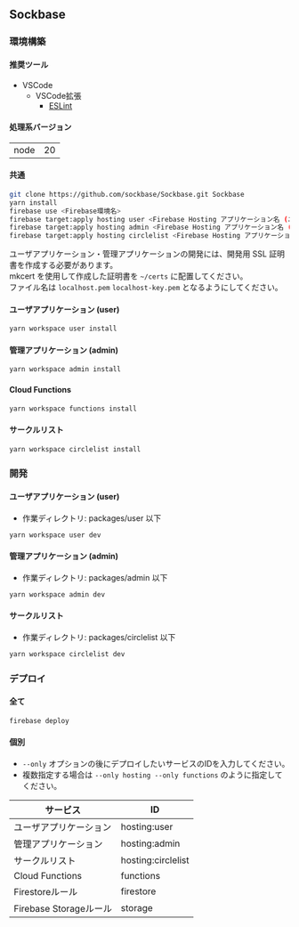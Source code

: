 ## Sockbase

### 環境構築

#### 推奨ツール

- VSCode
  - VSCode拡張
    - [ESLint](https://marketvenue.visualstudio.com/items?itemName=dbaeumer.vscode-eslint)

#### 処理系バージョン

| | |
| - | - |
| node | 20 |

#### 共通

```bash
git clone https://github.com/sockbase/Sockbase.git Sockbase
yarn install
firebase use <Firebase環境名>
firebase target:apply hosting user <Firebase Hosting アプリケーション名 (ユーザアプリケーション用)>
firebase target:apply hosting admin <Firebase Hosting アプリケーション名 (管理アプリケーション用)>
firebase target:apply hosting circlelist <Firebase Hosting アプリケーション名 (サークルリスト用)>
```

ユーザアプリケーション・管理アプリケーションの開発には、開発用 SSL 証明書を作成する必要があります。  
mkcert を使用して作成した証明書を `~/certs` に配置してください。  
ファイル名は `localhost.pem` `localhost-key.pem` となるようにしてください。

#### ユーザアプリケーション (user)

```bash
yarn workspace user install
```

#### 管理アプリケーション (admin)

```bash
yarn workspace admin install
```

#### Cloud Functions

```bash
yarn workspace functions install
```

#### サークルリスト

```bash
yarn workspace circlelist install
```

### 開発

#### ユーザアプリケーション (user)

- 作業ディレクトリ: packages/user 以下

```bash
yarn workspace user dev
```

#### 管理アプリケーション (admin)

- 作業ディレクトリ: packages/admin 以下

```bash
yarn workspace admin dev
```

#### サークルリスト

- 作業ディレクトリ: packages/circlelist 以下

```bash
yarn workspace circlelist dev
```

### デプロイ

#### 全て
```bash
firebase deploy
```

#### 個別

- `--only` オプションの後にデプロイしたいサービスのIDを入力してください。
- 複数指定する場合は `--only hosting --only functions` のように指定してください。

| サービス | ID |
| - | - |
| ユーザアプリケーション | hosting:user |
| 管理アプリケーション | hosting:admin |
| サークルリスト | hosting:circlelist |
| Cloud Functions | functions |
| Firestoreルール | firestore |
| Firebase Storageルール | storage |
